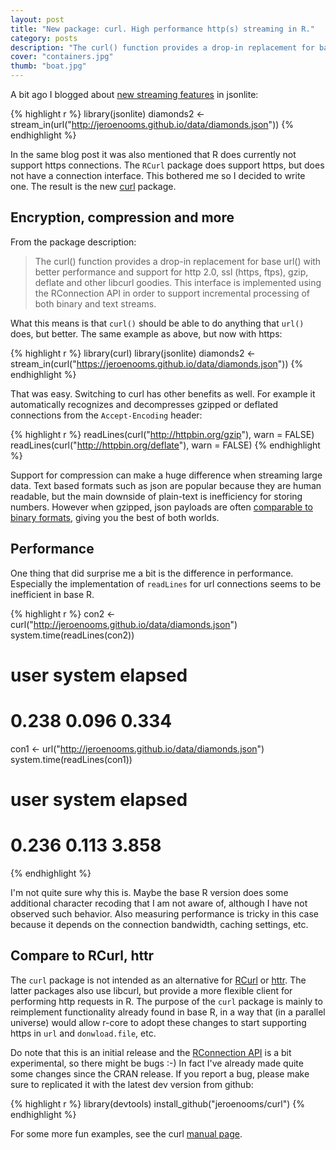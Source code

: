 ```yaml
---
layout: post
title: "New package: curl. High performance http(s) streaming in R."
category: posts
description: "The curl() function provides a drop-in replacement for base url() with better performance and support for http 2.0, ssl (https, ftps), gzip, deflate and other libcurl goodies. This interface is implemented using the RConnection API in order to support incremental processing of both binary and text streams."
cover: "containers.jpg"
thumb: "boat.jpg"
---
```


A bit ago I blogged about [new streaming features](https://www.opencpu.org/posts/jsonlite-streaming) in jsonlite:

{% highlight r %}
library(jsonlite)
diamonds2 <- stream_in(url("http://jeroenooms.github.io/data/diamonds.json"))
{% endhighlight %}

In the same blog post it was also mentioned that R does currently not support https connections. The `RCurl` package does support https, but does not have a connection interface. This bothered me so I decided to write one. The result is the new [curl](http://cran.r-project.org/package=curl) package.

## Encryption, compression and more

From the package description:

> The curl() function provides a drop-in replacement for base url() with better performance and support for http 2.0, ssl (https, ftps), gzip, deflate and other libcurl goodies. This interface is implemented using the RConnection API in order to support incremental processing of both binary and text streams.

What this means is that `curl()` should be able to do anything that `url()` does, but better. The same example as above, but now with https:

{% highlight r %}
library(curl)
library(jsonlite)
diamonds2 <- stream_in(curl("https://jeroenooms.github.io/data/diamonds.json"))
{% endhighlight %}

That was easy. Switching to curl has other benefits as well. For example it automatically recognizes and decompresses gzipped or deflated connections from the `Accept-Encoding` header:

{% highlight r %}
readLines(curl("http://httpbin.org/gzip"), warn = FALSE)
readLines(curl("http://httpbin.org/deflate"), warn = FALSE)
{% endhighlight %}

Support for compression can make a huge difference when streaming large data. Text based formats such as json are popular because they are human readable, but the main downside of plain-text is inefficiency for storing numbers. However when gzipped, json payloads are often [comparable to binary formats](https://news.ycombinator.com/item?id=2571729), giving you the best of both worlds.

## Performance

One thing that did surprise me a bit is the difference in performance. Especially the implementation of `readLines` for url connections seems to be inefficient in base R.

{% highlight r %}
con2 <- curl("http://jeroenooms.github.io/data/diamonds.json")
system.time(readLines(con2))
#   user  system elapsed
#  0.238   0.096   0.334

con1 <- url("http://jeroenooms.github.io/data/diamonds.json")
system.time(readLines(con1))
#   user  system elapsed
#  0.236   0.113   3.858
{% endhighlight %}

I'm not quite sure why this is. Maybe the base R version does some additional character recoding that I am not aware of, although I have not observed such behavior. Also measuring performance is tricky in this case because it depends on the connection bandwidth, caching settings, etc.

## Compare to RCurl, httr

The `curl` package is not intended as an alternative for [RCurl](http://cran.r-project.org/package=RCurl) or [httr](http://cran.r-project.org/package=httr). The latter packages also use libcurl, but provide a more flexible client for performing http requests in R. The purpose of the `curl` package is mainly to reimplement functionality already found in base R, in a way that (in a parallel universe) would allow r-core to adopt these changes to start supporting https in `url` and `donwload.file`, etc.

Do note that this is an initial release and the [RConnection API](https://github.com/wch/r-source/blob/trunk/src/include/R_ext/Connections.h) is a bit experimental, so there might be bugs :-) In fact I've already made quite some changes since the CRAN release. If you report a bug, please make sure to replicated it with the latest dev version from github:

{% highlight r %}
library(devtools)
install_github("jeroenooms/curl")
{% endhighlight %}

For some more fun examples, see the curl [manual page](http://demo.ocpu.io/curl/man/curl/html).
